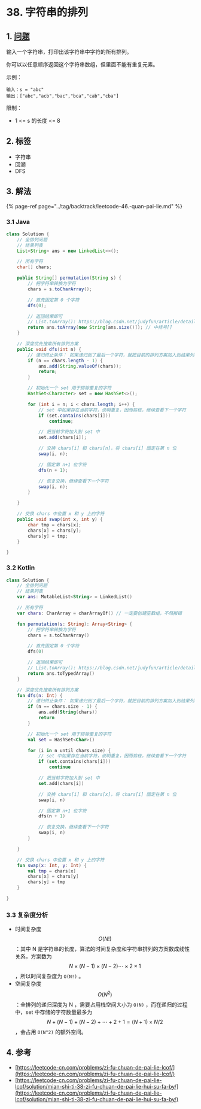 # 38. 字符串的排列

## 1. [问题](https://leetcode-cn.com/problems/zi-fu-chuan-de-pai-lie-lcof/)

输入一个字符串，打印出该字符串中字符的所有排列。

你可以以任意顺序返回这个字符串数组，但里面不能有重复元素。

示例：

```text
输入：s = "abc"
输出：["abc","acb","bac","bca","cab","cba"]
```

限制：

* 1 &lt;= s 的长度 &lt;= 8

## 2. 标签

* 字符串
* 回溯
* DFS

## 3. 解法

{% page-ref page="../tag/backtrack/leetcode-46.-quan-pai-lie.md" %}

### 3.1 Java

```java
class Solution {
    // 全排列问题
    // 结果列表
    List<String> ans = new LinkedList<>();

    // 所有字符
    char[] chars;

    public String[] permutation(String s) {
        // 把字符串转换为字符
        chars = s.toCharArray();

        // 首先固定第 0 个字符
        dfs(0);

        // 返回结果即可
        // List.toArray(): https://blog.csdn.net/judyfun/article/details/50239127
        return ans.toArray(new String[ans.size()]); // 中括号[]
    }

    // 深度优先搜索所有排列方案
    public void dfs(int n) {
        // 递归终止条件： 如果递归到了最后一个字符，就把目前的排列方案加入到结果列表里
        if (n == chars.length - 1) {
            ans.add(String.valueOf(chars));
            return;
        }

        // 初始化一个 set 用于排除重复的字符
        HashSet<Character> set = new HashSet<>();

        for (int i = n; i < chars.length; i++) {
            // set 中如果存在当前字符，说明重复，因而剪枝，继续查看下一个字符
            if (set.contains(chars[i]))
                continue;

            // 把当前字符加入到 set 中
            set.add(chars[i]);

            // 交换 chars[i] 和 chars[n]，将 chars[i] 固定在第 n 位
            swap(i, n);

            // 固定第 n+1 位字符
            dfs(n + 1);

            // 恢复交换，继续查看下一个字符
            swap(i, n);
        }

    }

    // 交换 chars 中位置 x 和 y 上的字符
    public void swap(int x, int y) {
        char tmp = chars[x];
        chars[x] = chars[y];
        chars[y] = tmp;
    }

}
```

### 3.2 Kotlin

```kotlin
class Solution {
    // 全排列问题
    // 结果列表
    var ans: MutableList<String> = LinkedList()

    // 所有字符
    var chars: CharArray = charArrayOf() // 一定要创建空数组，不然报错

    fun permutation(s: String): Array<String> {
        // 把字符串转换为字符
        chars = s.toCharArray()

        // 首先固定第 0 个字符
        dfs(0)

        // 返回结果即可
        // List.toArray(): https://blog.csdn.net/judyfun/article/details/50239127
        return ans.toTypedArray()
    }

    // 深度优先搜索所有排列方案
    fun dfs(n: Int) {
        // 递归终止条件： 如果递归到了最后一个字符，就把目前的排列方案加入到结果列表里
        if (n == chars.size - 1) {
            ans.add(String(chars))
            return
        }

        // 初始化一个 set 用于排除重复的字符
        val set = HashSet<Char>()

        for (i in n until chars.size) {
            // set 中如果存在当前字符，说明重复，因而剪枝，继续查看下一个字符
            if (set.contains(chars[i]))
                continue

            // 把当前字符加入到 set 中
            set.add(chars[i])

            // 交换 chars[i] 和 chars[x]，将 chars[i] 固定在第 n 位
            swap(i, n)

            // 固定第 n+1 位字符
            dfs(n + 1)

            // 恢复交换，继续查看下一个字符
            swap(i, n)
        }

    }

    // 交换 chars 中位置 x 和 y 上的字符
    fun swap(x: Int, y: Int) {
        val tmp = chars[x]
        chars[x] = chars[y]
        chars[y] = tmp
    }

}
```

### 3.3 复杂度分析

* 时间复杂度$$O(N!)$$：其中 N 是字符串的长度，算法的时间复杂度和字符串排列的方案数成线性关系，方案数为 $$N \times (N-1) \times (N-2) \cdots \times 2 \times 1$$ ，所以时间复杂度为 `O(N!)` 。
* 空间复杂度 $$O(N^2)$$：全排列的递归深度为 N ，需要占用栈空间大小为 `O(N)` ，而在递归的过程中，set 中存储的字符数量最多为 $$N+(N-1)+(N-2)+ \cdots + 2 + 1 = (N+1) \times N / 2$$ ，会占用 `O(N^2)` 的额外空间。 

## 4. 参考

* [https://leetcode-cn.com/problems/zi-fu-chuan-de-pai-lie-lcof/](https://leetcode-cn.com/problems/zi-fu-chuan-de-pai-lie-lcof/)
* [https://leetcode-cn.com/problems/zi-fu-chuan-de-pai-lie-lcof/solution/mian-shi-ti-38-zi-fu-chuan-de-pai-lie-hui-su-fa-by/](https://leetcode-cn.com/problems/zi-fu-chuan-de-pai-lie-lcof/solution/mian-shi-ti-38-zi-fu-chuan-de-pai-lie-hui-su-fa-by/)

